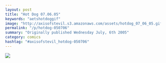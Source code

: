 ```yaml
---
layout: post
title: "Hot Dog 07.06.05"
keywords: "aetshotdoggif"
image: "http://axisofstevil.s3.amazonaws.com/assets/hotdog_07_06_05.gif"
permalink: "/p/hotdog-050706"
summary: "Originally published Wednesday July, 6th 2005"
category: comics
hashtag: "#axisofstevil_hotdog-050706"
---
```


![](http://axisofstevil.s3.amazonaws.com/assets/hotdog_07_06_05.gif)
